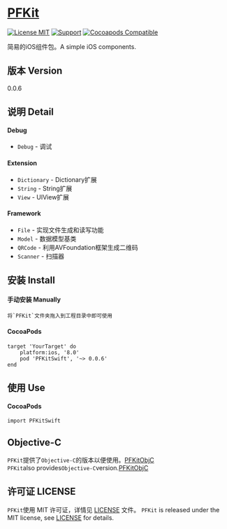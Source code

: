 [PFKit](https://github.com/PFei-He/PFKitSwift)
===

[![License MIT](https://img.shields.io/badge/license-MIT-green.svg)](https://raw.githubusercontent.com/PFei-He/PFKitSwift/master/LICENSE)
[![Support](https://img.shields.io/badge/support-iOS%207%2B%20-blue.svg?style=flat)](https://www.apple.com/nl/ios/)
[![Cocoapods Compatible](https://img.shields.io/cocoapods/v/PFKitSwift.svg)](https://img.shields.io/cocoapods/v/PFKitSwift.svg)

简易的iOS组件包。A simple iOS components.

版本 Version
---
0.0.6

说明 Detail
---
#### Debug
* `Debug`               - 调试

#### Extension
* `Dictionary`          - Dictionary扩展
* `String`              - String扩展
* `View`                - UIView扩展

#### Framework
* `File`                - 实现文件生成和读写功能
* `Model`               - 数据模型基类
* `QRCode`              - 利用AVFoundation框架生成二维码
* `Scanner`             - 扫描器

安装 Install
--- 
#### 手动安装 Manually
```
将`PFKit`文件夹拖入到工程目录中即可使用
```

#### CocoaPods
```
target 'YourTarget' do
    platform:ios, '8.0'
    pod 'PFKitSwift', '~> 0.0.6'
end
```

使用 Use
---
#### CocoaPods
```
import PFKitSwift
```
 
Objective-C
---
`PFKit`提供了`Objective-C`的版本以便使用。[PFKitObjC](https://github.com/PFei-He/PFKitObjC) <br>
`PFKit`also provides`Objective-C`version.[PFKitObjC](https://github.com/PFei-He/PFKitObjC)
 
许可证 LICENSE
---
`PFKit`使用 MIT 许可证，详情见 [LICENSE](https://raw.githubusercontent.com/PFei-He/PFKitSwift/master/LICENSE) 文件。
`PFKit` is released under the MIT license, see [LICENSE](https://raw.githubusercontent.com/PFei-He/PFKitSwift/master/LICENSE) for details.
